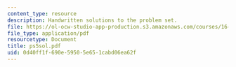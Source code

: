 ```yaml
---
content_type: resource
description: Handwritten solutions to the problem set.
file: https://ol-ocw-studio-app-production.s3.amazonaws.com/courses/16-30-estimation-and-control-of-aerospace-systems-spring-2004/0d40ff1f690e59505e651cabd06ea62f_ps5sol.pdf
file_type: application/pdf
resourcetype: Document
title: ps5sol.pdf
uid: 0d40ff1f-690e-5950-5e65-1cabd06ea62f
---
```

